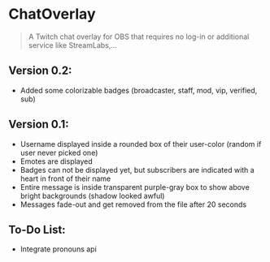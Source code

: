 # ChatOverlay
> A Twitch chat overlay for OBS that requires no log-in or additional service like StreamLabs,...

## Version 0.2:
- Added some colorizable badges (broadcaster, staff, mod, vip, verified, sub)

## Version 0.1:
- Username displayed inside a rounded box of their user-color (random if user never picked one)
- Emotes are displayed
- Badges can not be displayed yet, but subscribers are indicated with a heart in front of their name
- Entire message is inside transparent purple-gray box to show above bright backgrounds (shadow looked awful)
- Messages fade-out and get removed from the file after 20 seconds

## To-Do List:
- Integrate pronouns api
